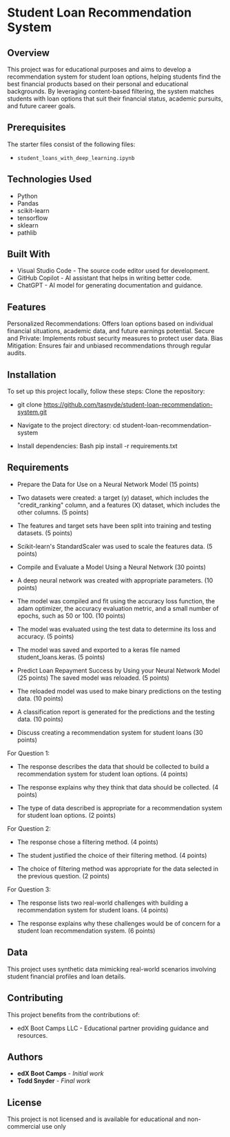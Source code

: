  # Student Loan Recommendation System

## Overview
This project was for educational purposes and aims to develop a recommendation system for student loan options, helping students find the best financial products based on their personal and educational backgrounds. By leveraging content-based filtering, the system matches students with loan options that suit their financial status, academic pursuits, and future career goals.
## Prerequisites

The starter files consist of the following files: 
- `student_loans_with_deep_learning.ipynb`
## Technologies Used 
- Python
- Pandas
- scikit-learn
- tensorflow
- sklearn
- pathlib
## Built With
- Visual Studio Code - The source code editor used for development.
- GitHub Copilot - AI assistant that helps in writing better code.
- ChatGPT - AI model for generating documentation and guidance.
## Features
Personalized Recommendations: Offers loan options based on individual financial situations, academic data, and future earnings potential.
Secure and Private: Implements robust security measures to protect user data.
Bias Mitigation: Ensures fair and unbiased recommendations through regular audits.
## Installation
To set up this project locally, follow these steps:
Clone the repository:

- git clone https://github.com/tasnyde/student-loan-recommendation-system.git


- Navigate to the project directory: cd student-loan-recommendation-system


- Install dependencies:
Bash
pip install -r requirements.txt

## Requirements

- Prepare the Data for Use on a Neural Network Model (15 points)
- Two datasets were created: a target (y) dataset, which includes the "credit_ranking" column, and a features (X) dataset, which includes the other columns. (5 points)

 - The features and target sets have been split into training and testing datasets. (5 points)

- Scikit-learn's StandardScaler was used to scale the features data. (5 points)

- Compile and Evaluate a Model Using a Neural Network (30 points)
- A deep neural network was created with appropriate parameters. (10 points)

- The model was compiled and fit using the accuracy loss function, the adam optimizer, the accuracy evaluation metric, and a small number of epochs, such as 50 or 100. (10 points)

- The model was evaluated using the test data to determine its loss and accuracy. (5 points)

- The model was saved and exported to a keras file named student_loans.keras. (5 points)

- Predict Loan Repayment Success by Using your Neural Network Model (25 points)
The saved model was reloaded. (5 points)

- The reloaded model was used to make binary predictions on the testing data. (10 points)

- A classification report is generated for the predictions and the testing data. (10 points)

- Discuss creating a recommendation system for student loans (30 points)

For Question 1:

- The response describes the data that should be collected to build a recommendation system for student loan options. (4 points)

- The response explains why they think that data should be collected. (4 points)

- The type of data described is appropriate for a recommendation system for student loan options. (2 points)

For Question 2:

- The response chose a filtering method. (4 points)

- The student justified the choice of their filtering method. (4 points)

- The choice of filtering method was appropriate for the data selected in the previous question. (2 points)

For Question 3:

- The response lists two real-world challenges with building a recommendation system for student loans. (4 points)

- The response explains why these challenges would be of concern for a student loan recommendation system. (6 points)

## Data
This project uses synthetic data mimicking real-world scenarios involving student financial profiles and loan details. 

## Contributing
This project benefits from the contributions of:
- edX Boot Camps LLC - Educational partner providing guidance and resources.

## Authors
* **edX Boot Camps** - *Initial work* 
* **Todd Snyder** - *Final work*

## License
This project is not licensed and is available for educational and non-commercial use only

